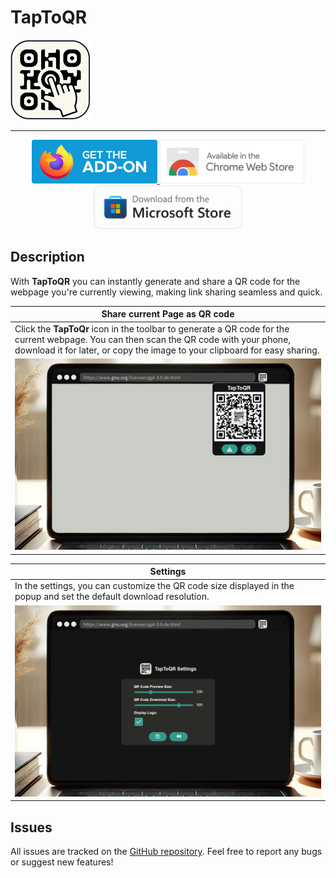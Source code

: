 # TapToQR

![TapToQR Logo](./extension/addon/img/ic_TapToQR_128.png)

***

<p align="center">
  <a href="https://addons.mozilla.org/addon/taptoqr/">
    <img src="./website/public/store/get-the-addon-fx-apr-2020.svg" alt="Get TapToQR for Firefox" height="70">
  </a>
  <a href="https://chromewebstore.google.com/detail/taptoqr/ommdikomjapdndpedljobeecepeopjmp">
    <img src="./website/public/store/chrome-web-store.svg" alt="Get TapToQR for Chrome" height="70">
  </a>
  <a href="https://microsoftedge.microsoft.com/addons/detail/taptoqr/bkfofjhemmkeekmaimpgbndkddmknbga">
    <img src="./website/public/store/microsoft-store-en-us-light.svg" alt="Get TapToQR for Edge" height="70">
  </a>
</p>

## Description

With **TapToQR** you can instantly generate and share a QR code for the webpage you're currently viewing, making link sharing seamless and quick.

| Share current Page as QR code                                                                                                                                                                                        |
|----------------------------------------------------------------------------------------------------------------------------------------------------------------------------------------------------------------------|
| Click the **TapToQr** icon in the toolbar to generate a QR code for the current webpage. You can then scan the QR code with your phone, download it for later, or copy the image to your clipboard for easy sharing. |
| ![TapToQR Logo](./website/public/store/TapToQR-Preview-1.png)                                                                                                                                                        |


| Settings                                                                                                            |
|---------------------------------------------------------------------------------------------------------------------|
| In the settings, you can customize the QR code size displayed in the popup and set the default download resolution. |
| ![TapToQR Logo](./website/public/store/TapToQR-Preview-2.png)                                                       |

## Issues

All issues are tracked on the [GitHub repository](https://github.com/clFaster/TapToQR/issues). 
Feel free to report any bugs or suggest new features!

